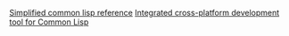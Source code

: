 <a href="http://www.jtra.cz/stuff/lisp/sclr/index.html">Simplified common lisp reference</a>
<a href="http://www.lispworks.com/">Integrated cross-platform development tool for Common Lisp</a>